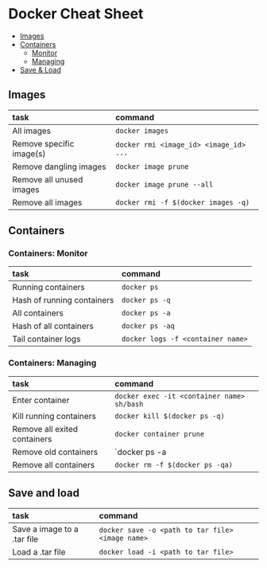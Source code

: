 Docker Cheat Sheet
===============

* [Images](#user-content-images)
* [Containers](#user-content-containers)
  * [Monitor](#user-content-containers-monitor)
  * [Managing](#user-content-containers-managing)
* [Save & Load](#user-content-save-and-load)


## Images

| task | command |
|:-----|:--------|
| All images | `docker images` |
| Remove specific image(s) | `docker rmi <image_id> <image_id> ...` |
| Remove dangling images | `docker image prune` |
| Remove all unused images	 | `docker image prune --all` |
| Remove all images	 | `docker rmi -f $(docker images -q)` |


## Containers


### Containers: Monitor

| task | command |
|:-----|:--------|
| Running containers | `docker ps` |
| Hash of running containers | `docker ps -q` |
| All containers | `docker ps -a` |
| Hash of all containers | `docker ps -aq` |
| Tail container logs | `docker logs -f <container name>` |


### Containers: Managing

| task | command |
|:-----|:--------|
| Enter container | `docker exec -it <container name> sh/bash` |
| Kill running containers | `docker kill $(docker ps -q)` |
| Remove all exited containers | `docker container prune` |
| Remove old containers | `docker ps -a | grep 'weeks ago' | awk '{print $1}' | xargs docker rm` |
| Remove all containers	 | `docker rm -f $(docker ps -qa)` |


## Save and load

| task | command |
|:-----|:--------|
| Save a image to a .tar file | `docker save -o <path to tar file> <image name>` |
| Load a .tar file | `docker load -i <path to tar file>` |
